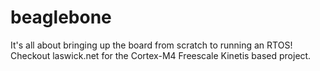 beaglebone
==========

It's all about bringing up the board from scratch to running an RTOS!
Checkout laswick.net for the Cortex-M4 Freescale Kinetis based project.

